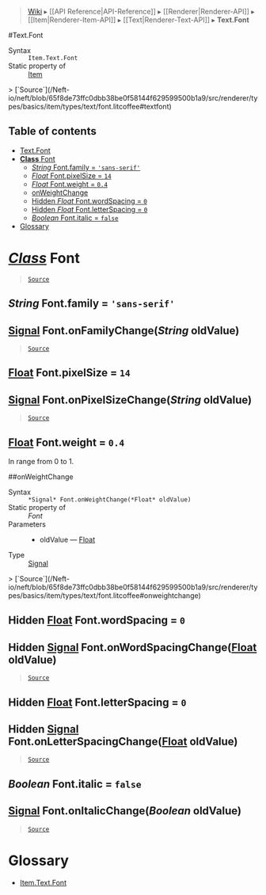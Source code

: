 > [Wiki](Home) ▸ [[API Reference|API-Reference]] ▸ [[Renderer|Renderer-API]] ▸ [[Item|Renderer-Item-API]] ▸ [[Text|Renderer-Text-API]] ▸ **Text.Font**

#Text.Font
<dl><dt>Syntax</dt><dd><code>Item.Text.Font</code></dd><dt>Static property of</dt><dd><a href="/Neft-io/neft/wiki/Renderer-Item-API#class-item">Item</a></dd></dl>
> [`Source`](/Neft-io/neft/blob/65f8de73ffc0dbb38be0f58144f629599500b1a9/src/renderer/types/basics/item/types/text/font.litcoffee#textfont)

## Table of contents
* [Text.Font](#textfont)
* [**Class** Font](#class-font)
  * [*String* Font.family = `'sans-serif'`](#string-fontfamily--sansserif)
  * [*Float* Font.pixelSize = `14`](#float-fontpixelsize--14)
  * [*Float* Font.weight = `0.4`](#float-fontweight--04)
  * [onWeightChange](#onweightchange)
  * [Hidden *Float* Font.wordSpacing = `0`](#hidden-float-fontwordspacing--0)
  * [Hidden *Float* Font.letterSpacing = `0`](#hidden-float-fontletterspacing--0)
  * [*Boolean* Font.italic = `false`](#boolean-fontitalic--false)
* [Glossary](#glossary)

# *[Class](/Neft-io/neft/wiki/Renderer-Class-API#class-class)* Font

> [`Source`](/Neft-io/neft/blob/65f8de73ffc0dbb38be0f58144f629599500b1a9/src/renderer/types/basics/item/types/text/font.litcoffee#class-font)

## *String* Font.family = `'sans-serif'`

## [Signal](/Neft-io/neft/wiki/Signal-API#class-signal) Font.onFamilyChange(*String* oldValue)

> [`Source`](/Neft-io/neft/blob/65f8de73ffc0dbb38be0f58144f629599500b1a9/src/renderer/types/basics/item/types/text/font.litcoffee#string-fontfamily--sansserif-signal-fontonfamilychangestring-oldvalue)

## [Float](/Neft-io/neft/wiki/Utils-API#isfloat) Font.pixelSize = `14`

## [Signal](/Neft-io/neft/wiki/Signal-API#class-signal) Font.onPixelSizeChange(*String* oldValue)

> [`Source`](/Neft-io/neft/blob/65f8de73ffc0dbb38be0f58144f629599500b1a9/src/renderer/types/basics/item/types/text/font.litcoffee#float-fontpixelsize--14-signal-fontonpixelsizechangestring-oldvalue)

## [Float](/Neft-io/neft/wiki/Utils-API#isfloat) Font.weight = `0.4`

In range from 0 to 1.

##onWeightChange
<dl><dt>Syntax</dt><dd><code>&#x2A;Signal&#x2A; Font.onWeightChange(&#x2A;Float&#x2A; oldValue)</code></dd><dt>Static property of</dt><dd><i>Font</i></dd><dt>Parameters</dt><dd><ul><li>oldValue — <a href="/Neft-io/neft/wiki/Utils-API#isfloat">Float</a></li></ul></dd><dt>Type</dt><dd><a href="/Neft-io/neft/wiki/Signal-API#class-signal">Signal</a></dd></dl>
> [`Source`](/Neft-io/neft/blob/65f8de73ffc0dbb38be0f58144f629599500b1a9/src/renderer/types/basics/item/types/text/font.litcoffee#onweightchange)

## Hidden [Float](/Neft-io/neft/wiki/Utils-API#isfloat) Font.wordSpacing = `0`

## Hidden [Signal](/Neft-io/neft/wiki/Signal-API#class-signal) Font.onWordSpacingChange([Float](/Neft-io/neft/wiki/Utils-API#isfloat) oldValue)

> [`Source`](/Neft-io/neft/blob/65f8de73ffc0dbb38be0f58144f629599500b1a9/src/renderer/types/basics/item/types/text/font.litcoffee#hidden-float-fontwordspacing--0-hidden-signal-fontonwordspacingchangefloat-oldvalue)

## Hidden [Float](/Neft-io/neft/wiki/Utils-API#isfloat) Font.letterSpacing = `0`

## Hidden [Signal](/Neft-io/neft/wiki/Signal-API#class-signal) Font.onLetterSpacingChange([Float](/Neft-io/neft/wiki/Utils-API#isfloat) oldValue)

> [`Source`](/Neft-io/neft/blob/65f8de73ffc0dbb38be0f58144f629599500b1a9/src/renderer/types/basics/item/types/text/font.litcoffee#hidden-float-fontletterspacing--0-hidden-signal-fontonletterspacingchangefloat-oldvalue)

## *Boolean* Font.italic = `false`

## [Signal](/Neft-io/neft/wiki/Signal-API#class-signal) Font.onItalicChange(*Boolean* oldValue)

> [`Source`](/Neft-io/neft/blob/65f8de73ffc0dbb38be0f58144f629599500b1a9/src/renderer/types/basics/item/types/text/font.litcoffee#boolean-fontitalic--false-signal-fontonitalicchangeboolean-oldvalue)

# Glossary

- [Item.Text.Font](#class-font)

